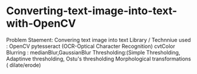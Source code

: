 # Converting-text-image-into-text-with-OpenCV
Problem Staement: Convering text image into text
Library / Technniue used :
OpenCV
pytesseract (OCR-Optical Character Recognition)
cvtColor
Blurring : medianBlur,GaussianBlur
Thresholding:(Simple Thresholding, Adaptinve thresholding, Ostu's thresholding
Morphological transformations ( dilate/erode)
